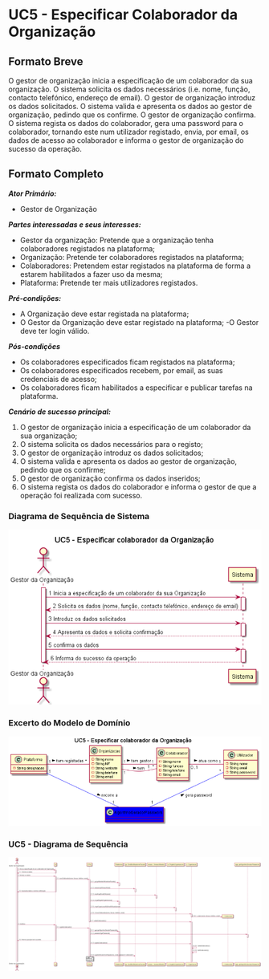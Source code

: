 # UC5 - Especificar Colaborador da Organização

## Formato Breve

O gestor de organização inicia a especificação de um colaborador da sua organização. O
sistema solicita os dados necessários (i.e. nome, função, contacto telefónico, endereço de
email). O gestor de organização introduz os dados solicitados. O sistema valida e apresenta
os dados ao gestor de organização, pedindo que os confirme. O gestor de organização
confirma. O sistema regista os dados do colaborador, gera uma password para o
colaborador, tornando este num utilizador registado, envia, por email, os dados de acesso
ao colaborador e informa o gestor de organização do sucesso da operação.

## Formato Completo

**_Ator Primário:_**

- Gestor de Organização

**_Partes interessadas e seus interesses:_**

- Gestor da organização: Pretende que a organização tenha colaboradores registados na plataforma;
- Organização: Pretende ter colaboradores registados na plataforma;
- Colaboradores: Pretendem estar registados na plataforma de forma a estarem habilitados a fazer uso da mesma;
- Plataforma: Pretende ter mais utilizadores registados.

**_Pré-condições:_**

- A Organização deve estar registada na plataforma;
- O Gestor da Organização deve estar registado na plataforma;
-O Gestor deve ter login válido.

**_Pós-condições_**

- Os colaboradores especificados ficam registados na plataforma;
- Os colaboradores especificados recebem, por email, as suas credenciais de acesso;
- Os colaboradores ficam habilitados a especificar e publicar tarefas na plataforma.

**_Cenário de sucesso principal:_**

1. O gestor de organização inicia a especificação de um colaborador da sua organização;
2. O sistema solicita os dados necessários para o registo;
3. O gestor de organização introduz os dados solicitados;
4. O sistema valida e apresenta
os dados ao gestor de organização, pedindo que os confirme; 
5. O gestor de organização confirma os dados inseridos;
6. O sistema regista os dados do colaborador e informa o gestor de que a operação foi realizada com sucesso.


### Diagrama de Sequência de Sistema ###

![UC5-SSD](UC5_SSD_Especificar_Colaborador.png)


### Excerto do Modelo de Domínio ###

![UC5-DiagSequ](UC5_ExcertoMD_Especificar_Colaborador.png)


### UC5 - Diagrama de Sequência ###

![UC5-DiagSequ](UC5_DiagSeq_Especificar_Colaborador.png)


